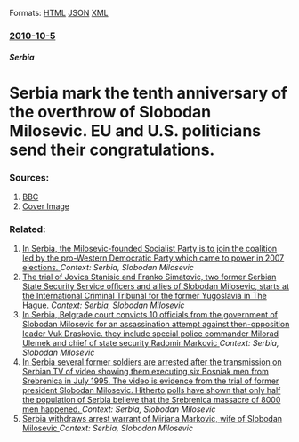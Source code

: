 
Formats: [HTML](/news/2010/10/5/serbia-mark-the-tenth-anniversary-of-the-overthrow-of-slobodan-miloa-evia-eu-and-u-s-politicians-send-their-congratulations.html)  [JSON](/news/2010/10/5/serbia-mark-the-tenth-anniversary-of-the-overthrow-of-slobodan-miloa-evia-eu-and-u-s-politicians-send-their-congratulations.json)  [XML](/news/2010/10/5/serbia-mark-the-tenth-anniversary-of-the-overthrow-of-slobodan-miloa-evia-eu-and-u-s-politicians-send-their-congratulations.xml)  

### [2010-10-5](/news/2010/10/5/index.md)

##### Serbia
# Serbia mark the tenth anniversary of the overthrow of Slobodan Milosevic. EU and U.S. politicians send their congratulations. 




### Sources:

1. [BBC](http://www.bbc.co.uk/news/world-europe-11478533)
1. [Cover Image](http://www.bbc.co.uk/news/special/2015/newsspec_10857/bbc_news_logo.png?cb=1)

### Related:

1. [ In Serbia, the Milosevic-founded Socialist Party is to join the coalition led by the pro-Western Democratic Party which came to power in 2007 elections. ](/news/2008/06/23/in-serbia-the-miloa-evia-founded-socialist-party-is-to-join-the-coalition-led-by-the-pro-western-democratic-party-which-came-to-power-in.md) _Context: Serbia, Slobodan Milosevic_
2. [ The trial of Jovica Stanisic and Franko Simatovic, two former Serbian State Security Service officers and allies of Slobodan Milosevic, starts at the International Criminal Tribunal for the former Yugoslavia in The Hague. ](/news/2008/03/17/the-trial-of-jovica-stania-ia-and-franko-simatovia-two-former-serbian-state-security-service-officers-and-allies-of-slobodan-miloa-evia.md) _Context: Serbia, Slobodan Milosevic_
3. [ In Serbia, Belgrade court convicts 10 officials from the government of Slobodan Milosevic for an assassination attempt against then-opposition leader Vuk Draskovic. they include special police commander Milorad Ulemek and chief of state security Radomir Markovic ](/news/2005/06/29/in-serbia-belgrade-court-convicts-10-officials-from-the-government-of-slobodan-miloa-evia-for-an-assassination-attempt-against-then-oppos.md) _Context: Serbia, Slobodan Milosevic_
4. [ In Serbia several former soldiers are arrested after the transmission on Serbian TV of video showing them executing six Bosniak men from Srebrenica in July 1995. The video is evidence from the trial of former president Slobodan Milosevic. Hitherto polls have shown that only half the population of Serbia believe that the Srebrenica massacre of 8000 men happened. ](/news/2005/06/2/in-serbia-several-former-soldiers-are-arrested-after-the-transmission-on-serbian-tv-of-video-showing-them-executing-six-bosniak-men-from-sr.md) _Context: Serbia, Slobodan Milosevic_
5. [ Serbia withdraws arrest warrant of Mirjana Markovic, wife of Slobodan Milosevic ](/news/2005/05/31/serbia-withdraws-arrest-warrant-of-mirjana-markovia-wife-of-slobodan-miloa-evia.md) _Context: Serbia, Slobodan Milosevic_
